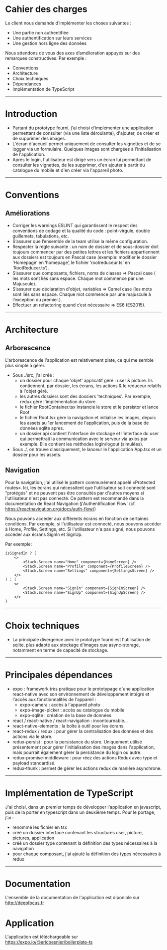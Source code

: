 # Cahier des charges

Le client nous demande d’implémenter les choses suivantes :

- Une partie non authentifiée
- Une authentification sur leurs services
- Une gestion hors ligne des données

Nous attendons de vous des axes d’amélioration appuyés sur des remarques constructives.
Par exemple :

- Conventions
- Architecture
- Choix techniques
- Dépendances
- Implémentation de TypeScript

---

# Introduction

- Partant du prototype fourni, j'ai choisi d'implémenter une application permettant de consulter (via une liste déroulante), d'ajouter, de créer et de supprimer des images.
- L'écran d'accueil permet uniquement de consulter les vignettes et de se logger via un formulaire. Quelques images sont chargées à l'initialisation de l'application.
- Après le login, l'utilisateur est dirigé vers un écran lui permettant de consulter les vignettes, de les supprimer, d'en ajouter à partir du catalogue du mobile et d'en créer via l'appareil photo.

---

# Conventions

## Améliorations

- Corriger les warnings ESLINT qui garantissent le respect des conventions de codage et la qualité du code : point-virgule, double guillemets, tabulations, etc.
- S’assurer que l’ensemble de la team utilise la même configuration.
- Respecter la règle suivante : un nom de dossier et de sous-dossier doit toujours commencer par des petites lettres et les fichiers appartiennent aux dossiers est toujours en Pascal case (exemple: modifier le dossier ‘Homepage’ en ‘homepage’, le fichier ‘rootreduceur.ts’ en ‘RootReducer.ts’).
- S’assurer que composants, fichiers, noms de classes ⇒ Pascal case ( les mots sont liés sans espace. Chaque mot commence par une Majuscule).
- S’assurer que déclaration d'objet, variables ⇒ Camel case (les mots sont liés sans espace. Chaque mot commence par une majuscule à l’exception du premier.).
- Effectuer un refactoring quand c’est nécessaire ⇒ ES6 (ES2015).

---

# Architecture

## Arborescence

L'arborescence de l'application est relativement plate, ce qui me semble plus simple à gérer.

- Sous ./src, j'ai créé :
  - un dossier pour chaque 'objet' applicatif géré : user & picture. Ils contiennent, par dossier, les écrans, les actions & le reduceur relatifs à l'objet géré.
  - les autres dossiers sont des dossiers 'techniques'. Par exemple, redux gère l'implémentation du store.
  - le fichier RootContainer.tsx instancie le store et le persistor et lance Root
  - le fichier Root.tsx gère la navigation et initialise les images, depuis les assets au 1er lancement de l'application, puis de la base de données sqlite après.
  - un dossier api contient l'interface de stockage et l'interface du user qui permettrait la communication avec le serveur via axios par exemple. Elle contient les méthodes login/logout (simulées).
- Sous ./, on trouve classiquement, le lanceur le l'application App.tsx et un dossier pour les assets.

## Navigation

Pour la navigation, j'ai utilisé le pattern communément appelé «Protected routes». Ici, les écrans qui nécessitent que l'utilisateur soit connecté sont "protégés" et ne peuvent pas être consultés par d'autres moyens si l'utilisateur n'est pas connecté.
Ce pattern est recommandé dans la documentation de React Navigation §'Authentification Flow' (cf. https://reactnavigation.org/docs/auth-flow/)

Nous pouvons accéder aux différents écrans en fonction de certaines conditions. Par exemple, si l'utilisateur est connecté, nous pouvons accéder à Home, Profile, Settings, etc. Si l'utilisateur n'a pas signé, nous pouvons accéder aux écrans SignIn et SignUp.

Par exemple:

    isSignedIn ? (
        <>
            <Stack.Screen name="Home" component={HomeScreen} />
            <Stack.Screen name="Profile" component={ProfileScreen} />
            <Stack.Screen name="Settings" component={SettingsScreen} />
        </>
    ) : (
        <>
            <Stack.Screen name="SignIn" component={SignInScreen} />
            <Stack.Screen name="SignUp" component={SignUpScreen} />
        </>
    )

---

# Choix techniques

- La principale divergence avec le prototype fourni est l'utilisation de sqlite, plus adapté aux stockage d'images que async-storage, notamment en terme de capacité de stockage.

---

# Principales dépendances

- expo : framework très pratique pour le prototypage d'une application react-native avec son environnement de développement intégré et l'accès aux fonctionnalités de l'appareil :
  - expo-camera : accès à l'appareil photo
  - expo-image-picker : accès au catalogue du mobile
  - expo-sqlite : création de la base de données
- react / react-native / react-navigation : incontournable...
- react-native-elements : la boîte à outil pour les écrans.
- react-redux / redux : pour gérer la centralisation des données et des actions via le store.
- redux-persist : pour la persistance du store. Uniquement utilisé présentement pour gérer l'initialisation des images dans l'application, mais pourrait également gérer la persistance du login ou autre.
- redux-promise-middleware : pour réez des actions Redux avec type et payload standardisé.
- redux-thunk : permet de gérer les actions redux de manière asynchrone.

---

# Implémentation de TypeScript

J'ai choisi, dans un premier temps de développer l'application en javascript, puis de la porter en typescript dans un deuxième temps.
Pour le portage, j'ai :

- renommé les fichier en tsx
- créé un dossier interface contenant les structures user, picture, pictures, application
- créé un dossier type contenant la définition des types nécessaires à la navigation
- pour chaque composant, j'ai ajouté la définition des types nécessaires à redux

---

# Documentation

L'ensemble de la documentation de l'application est diponible sur http://deepfocus.fr

# Application

L'application est téléchargeable sur https://expo.io/@ericbesnier/boilerplate-ts


